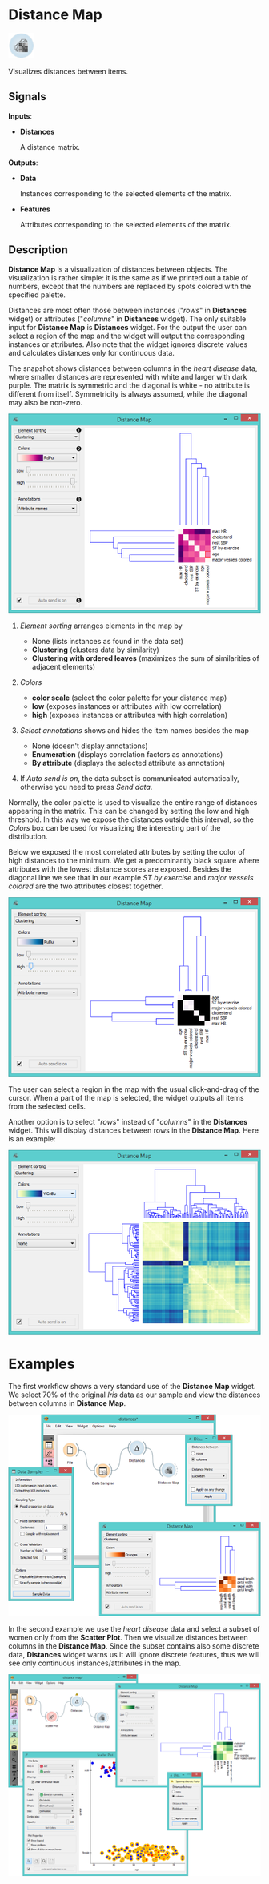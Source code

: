 Distance Map
============

![image](icons/distance-map.png)

Visualizes distances between items.

Signals
-------

**Inputs**:

- **Distances**

  A distance matrix.

**Outputs**:

- **Data**

  Instances corresponding to the selected elements of the matrix.

- **Features**

  Attributes corresponding to the selected elements of the matrix.

Description
-----------

**Distance Map** is a visualization of distances between objects. The
visualization is rather simple: it is the same as if we printed out a
table of numbers, except that the numbers are replaced by spots colored
with the specified palette.

Distances are most often those between instances ("*rows*" in **Distances** widget)
or attributes ("*columns*" in **Distances** widget). The only suitable input for **Distance Map**
is **Distances** widget. For the output the user can select a region of the map and
the widget will output the corresponding instances or attributes.
Also note that the widget ignores discrete values and calculates
distances only for continuous data.

The snapshot shows distances between columns in the *heart disease*
data, where smaller distances are represented with white and larger with dark purple.
The matrix is symmetric and the diagonal is white - no attribute is different from itself.
Symmetricity is always assumed, while the diagonal may also be non-zero.

![image](images/DistanceMap-stamped.png)

1. *Element sorting* arranges elements in the map by
    - None (lists instances as found in the data set)
    - **Clustering** (clusters data by similarity)
    - **Clustering with ordered leaves** (maximizes the sum of similarities of adjacent elements)

2. *Colors*
    - **color scale** (select the color palette for your distance map)
    - **low** (exposes instances or attributes with low correlation)
    - **high** (exposes instances or attributes with high correlation)

3. *Select annotations* shows and hides the item names besides the map
    - None (doesn't display annotations)
    - **Enumeration** (displays correlation factors as annotations)
    - **By attribute** (displays the selected attribute as annotation)

4.  If *Auto send is on*, the data subset is communicated
automatically, otherwise you need to press *Send data*.

Normally, the color palette is used to
visualize the entire range of distances appearing in the matrix. This
can be changed by setting the low and high threshold. In this way we expose 
the distances outside this interval, so the *Colors* box can be used for visualizing the
interesting part of the distribution.

Below we exposed the most correlated attributes by setting the color
of high distances to the minimum. We get a predominantly black square
where attributes with the lowest distance scores are exposed. Besides the
diagonal line we see that in our example *ST by exercise* and *major vessels
colored* are the two attributes closest together.

![image](images/DistanceMap-Highlighted.png)

The user can select a region in the map with the usual click-and-drag of the cursor.
When a part of the map is selected, the widget outputs all
items from the selected cells.

Another option is to select "*rows*" instead of "*columns*" in the **Distances** widget.
This will display distances between rows in the **Distance Map**. Here is an example:

![image](images/DistanceMap-Rows.png)

Examples
========

The first workflow shows a very standard use of the **Distance Map** widget. We 
select 70% of the original *Iris* data as our sample and view the distances between
columns in **Distance Map**.

<img src="images/DistanceMap-Example2.png" alt="image" width="600">

In the second example we use the *heart disease* data and select a subset of
women only from the **Scatter Plot**. Then we visualize distances between columns
in the **Distance Map**. Since the subset contains also some discrete data,
**Distances** widget warns us it will ignore discrete features, thus we will
see only continuous instances/attributes in the map.

<img src="images/DistanceMap-Example.png" alt="image" width="600">
